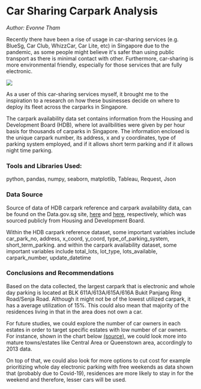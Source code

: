 # Car Sharing Carpark Analysis
_Author: Evonne Tham_

Recently there have been a rise of usage in car-sharing services (e.g. BlueSg, Car Club, WhizzCar, Car Lite, etc) in Singapore due to the pandemic, as some people might believe it's safer than using public transport as there is minimal contact with other. Furthermore, car-sharing is more environmental friendly, especially for those services that are fully electronic. 

<p><img src="https://www.todayonline.com/sites/default/files/styles/new_app_article_detail/public/photos/43_images/img_1733_0.jpg?itok=QiCUw4EL"></p>

As a user of this car-sharing services myself, it brought me to the inspiration to a research on how these businesses decide on where to deploy its fleet across the carparks in Singapore.

The carpark availability data set contains information from the Housing and Development Board (HDB), where lot availbilities were given by per hour basis for thousands of carparks in Singapore. The information enclosed is the unique carpark number, its address, x and y coordinates, type of parking system employed, and if it allows short term parking and if it allows night time parking. 

### Tools and Libraries Used:
python, pandas, numpy, seaborn, matplotlib, Tableau, Request, Json

### Data Source
Source of data of HDB carpark reference and carpark availability data, can be found on the Data.gov.sg site, [here](https://data.gov.sg/dataset/hdb-carpark-information) and [here](https://data.gov.sg/dataset/carpark-availability), respectively, which was sourced publicly from Housing and Development Board.

Within the HDB carpark reference dataset, some important variables include car_park_no, address, x_coord, y_coord, type_of_parking_system, short_term_parking.
and within the carpark availability dataset, some important variables include total_lots, lot_type, lots_available, carpark_number, update_datetime

### Conclusions and Recommendations
Based on the data collected, the largest carpark that is electronic and whole day parking is located at BLK 611A/613A/615A/616A Bukit Panjang Ring Road/Senja Road. Although it might not be of the lowest utilized carpark, it has a average utilization of 15%. This could also mean that majority of the residences living in that in the area does not own a car. 

For future studies, we could explore the number of car owners in each estates in order to target specific estates  with low number of car owners. For instance, shown in the chart below [(source)](https://www.hdb.gov.sg/-/media/doc/PLG/monograph-1-29-dec-2014.pdf), we could look more into mature towns/estates like Central Area or Queenstown area, accordingly to 2013 data. 

On top of that, we could also look for more options to cut cost for example prioritizing whole day electronic parking with free weekends as data shown that (probably due to Covid-19), residences are more likely to stay in for the weekend and therefore, lesser cars will be used. 
